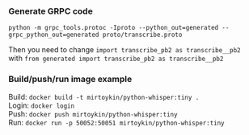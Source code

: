 ### Generate GRPC code
```python -m grpc_tools.protoc -Iproto --python_out=generated --grpc_python_out=generated proto/transcribe.proto```

Then you need to change ```import transcribe_pb2 as transcribe__pb2```  
with ```from generated import transcribe_pb2 as transcribe__pb2```

### Build/push/run image example
Build: ```docker build -t mirtoykin/python-whisper:tiny .```   
Login: ```docker login```   
Push: ```docker push mirtoykin/python-whisper:tiny```  
Run: ```docker run -p 50052:50051 mirtoykin/python-whisper:tiny```